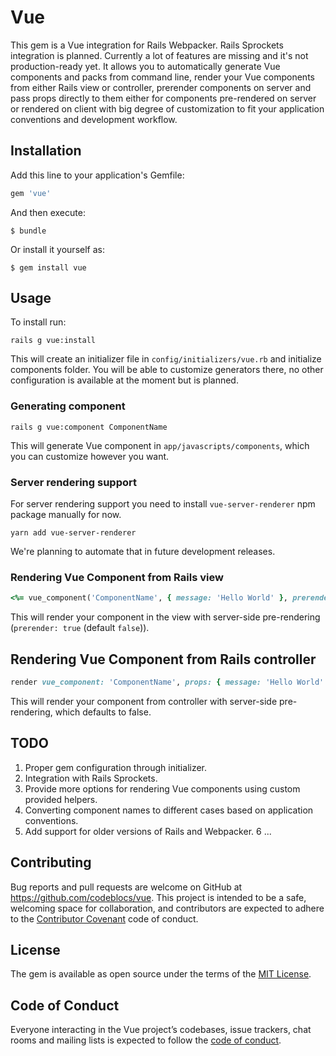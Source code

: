 # Vue

This gem is a Vue integration for Rails Webpacker. Rails Sprockets integration is planned. Currently a lot of features are missing and it's not production-ready yet. It allows you to automatically generate Vue components and packs from command line, render your Vue components from either Rails view or controller, prerender components on server and pass props directly to them either for components pre-rendered on server or rendered on client with big degree of customization to fit your application conventions and development workflow.

## Installation

Add this line to your application's Gemfile:

```ruby
gem 'vue'
```

And then execute:

    $ bundle

Or install it yourself as:

    $ gem install vue

## Usage

To install run:

```
rails g vue:install
```

This will create an initializer file in `config/initializers/vue.rb` and initialize components folder. You will be able to customize generators there, no other configuration is available at the moment but is planned.

### Generating component

```
rails g vue:component ComponentName
```

This will generate Vue component in `app/javascripts/components`, which you can customize however you want.

### Server rendering support

For server rendering support you need to install `vue-server-renderer` npm package manually for now.

```
yarn add vue-server-renderer
```

We're planning to automate that in future development releases.


### Rendering Vue Component from Rails view

```ruby
<%= vue_component('ComponentName', { message: 'Hello World' }, prerender: true) %>
```

This will render your component in the view with server-side pre-rendering (`prerender: true` (default `false`)).

## Rendering Vue Component from Rails controller

```ruby
render vue_component: 'ComponentName', props: { message: 'Hello World' }, prerender: true
```

This will render your component from controller with server-side pre-rendering, which defaults to false.

## TODO
1. Proper gem configuration through initializer.
2. Integration with Rails Sprockets.
3. Provide more options for rendering Vue components using custom provided helpers.
4. Converting component names to different cases based on application conventions.
5. Add support for older versions of Rails and Webpacker.
6 ...

## Contributing

Bug reports and pull requests are welcome on GitHub at https://github.com/codeblocs/vue. This project is intended to be a safe, welcoming space for collaboration, and contributors are expected to adhere to the [Contributor Covenant](http://contributor-covenant.org) code of conduct.

## License

The gem is available as open source under the terms of the [MIT License](https://opensource.org/licenses/MIT).

## Code of Conduct

Everyone interacting in the Vue project’s codebases, issue trackers, chat rooms and mailing lists is expected to follow the [code of conduct](https://github.com/codeblocs/vue/blob/master/CODE_OF_CONDUCT.md).
